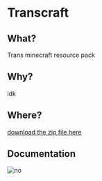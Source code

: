 # Transcraft

## What?

Trans minecraft resource pack

## Why?

idk

## Where?

[download the zip file here](https://github.com/photon-niko/Transcraft/releases)

## Documentation

![no](https://c.tenor.com/izTNkY2BgkAAAAAM/fade-away-oooooooooooo.gif)
